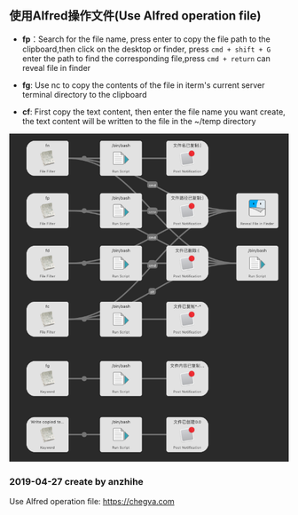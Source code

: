 ## 使用Alfred操作文件(Use Alfred operation file)

- **fp**：Search for the file name, press enter to copy the file path to the clipboard,then click on the desktop or finder, press `cmd + shift + G` enter the path to find the corresponding file,press `cmd + return` can reveal file in finder

- **fg**: Use nc to copy the contents of the file in iterm's current server terminal directory to the clipboard 

- **cf**: First copy the text content, then enter the file name you want create, the text content will be written to the file in the ~/temp directory 

![image](https://github.com/anzhihe/Efficient-office/blob/master/file-operation/File%20Operation.png) 

### 2019-04-27 create  by anzhihe

Use Alfred operation file: https://chegva.com
